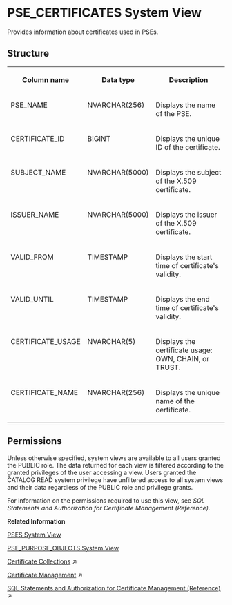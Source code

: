 <!-- loio0184e531d3854f2c8b58ffab49763ddb -->

# PSE\_CERTIFICATES System View

Provides information about certificates used in PSEs.



## Structure


<table>
<tr>
<th valign="top">

Column name

</th>
<th valign="top">

Data type

</th>
<th valign="top">

Description

</th>
</tr>
<tr>
<td valign="top">

PSE\_NAME

</td>
<td valign="top">

NVARCHAR\(256\)

</td>
<td valign="top">

Displays the name of the PSE.

</td>
</tr>
<tr>
<td valign="top">

CERTIFICATE\_ID

</td>
<td valign="top">

BIGINT

</td>
<td valign="top">

Displays the unique ID of the certificate.

</td>
</tr>
<tr>
<td valign="top">

SUBJECT\_NAME

</td>
<td valign="top">

NVARCHAR\(5000\)

</td>
<td valign="top">

Displays the subject of the X.509 certificate.

</td>
</tr>
<tr>
<td valign="top">

ISSUER\_NAME

</td>
<td valign="top">

NVARCHAR\(5000\)

</td>
<td valign="top">

Displays the issuer of the X.509 certificate.

</td>
</tr>
<tr>
<td valign="top">

VALID\_FROM

</td>
<td valign="top">

TIMESTAMP

</td>
<td valign="top">

Displays the start time of certificate's validity.

</td>
</tr>
<tr>
<td valign="top">

VALID\_UNTIL

</td>
<td valign="top">

TIMESTAMP

</td>
<td valign="top">

Displays the end time of certificate's validity.

</td>
</tr>
<tr>
<td valign="top">

CERTIFICATE\_USAGE

</td>
<td valign="top">

NVARCHAR\(5\)

</td>
<td valign="top">

Displays the certificate usage: OWN, CHAIN, or TRUST.

</td>
</tr>
<tr>
<td valign="top">

CERTIFICATE\_NAME

</td>
<td valign="top">

NVARCHAR\(256\)

</td>
<td valign="top">

Displays the unique name of the certificate.

</td>
</tr>
</table>



<a name="loio0184e531d3854f2c8b58ffab49763ddb__section_bbs_ppd_tfb"/>

## Permissions

Unless otherwise specified, system views are available to all users granted the PUBLIC role. The data returned for each view is filtered according to the granted privileges of the user accessing a view. Users granted the CATALOG READ system privilege have unfiltered access to all system views and their data regardless of the PUBLIC role and privilege grants.

For information on the permissions required to use this view, see *SQL Statements and Authorization for Certificate Management \(Reference\)*.

**Related Information**  


[PSES System View](pses-system-view-6d9713d.md "Provides information about personal security environments (PSE).")

[PSE\_PURPOSE\_OBJECTS System View](pse-purpose-objects-system-view-437cd32.md "Provides information about all PSEs and their assigned providers or hosts, referred to as purpose objects.")

[Certificate Collections](https://help.sap.com/viewer/a1317de16a1e41a6b0ff81849d80713c/2023_4_QRC/en-US/75d0cfec8e4f44c3a649d26e9cefa314.html "A certificate collection is a secure location where the public-key certificates of trusted communication partners or root certificates from trusted Certification Authorities are stored. Certificate collections are created and managed as database objects directly in the SAP HANA database.") :arrow_upper_right:

[Certificate Management](https://help.sap.com/viewer/a1317de16a1e41a6b0ff81849d80713c/2023_4_QRC/en-US/1e6042c4402545f7a0574f7bc91fab25.html "SAP HANA uses public-key certificates as the basis for several user authentication mechanisms, and for securing internal and external communication channels. Certificates are stored and managed directly in the SAP HANA database.") :arrow_upper_right:

[SQL Statements and Authorization for Certificate Management (Reference)](https://help.sap.com/viewer/a1317de16a1e41a6b0ff81849d80713c/2023_4_QRC/en-US/f32bcc9c4b734f24bedaf6253e7981d6.html "All administration tasks related to the management of public-key certificates (and public keys) can be performed using SQL.") :arrow_upper_right:

